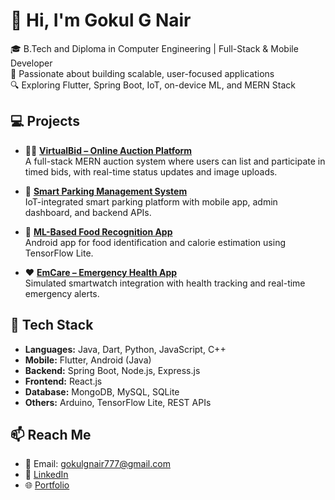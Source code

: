 # 👋 Hi, I'm Gokul G Nair

🎓 B.Tech and Diploma in Computer Engineering | Full-Stack & Mobile Developer  
🚀 Passionate about building scalable, user-focused applications  
🔍 Exploring Flutter, Spring Boot, IoT, on-device ML, and MERN Stack

## 💻 Projects

- 🧑‍💻 **[VirtualBid – Online Auction Platform](https://github.com/gokulg14/VirtualBid)**  
  A full-stack MERN auction system where users can list and participate in timed bids, with real-time status updates and image uploads.

- 🚗 **[Smart Parking Management System](https://github.com/gokulg14/autospaXeBackend)**  
  IoT-integrated smart parking platform with mobile app, admin dashboard, and backend APIs.  

- 🍱 **[ML-Based Food Recognition App](https://github.com/gokulg14/Kcal)**  
  Android app for food identification and calorie estimation using TensorFlow Lite.  

- ❤️ **[EmCare – Emergency Health App](https://github.com/gokulg14/Wearable-)**  
  Simulated smartwatch integration with health tracking and real-time emergency alerts.

## 🔧 Tech Stack

- **Languages:** Java, Dart, Python, JavaScript, C++  
- **Mobile:** Flutter, Android (Java)  
- **Backend:** Spring Boot, Node.js, Express.js  
- **Frontend:** React.js  
- **Database:** MongoDB, MySQL, SQLite  
- **Others:** Arduino, TensorFlow Lite, REST APIs

## 📫 Reach Me

- 📧 Email: gokulgnair777@gmail.com  
- 🔗 [LinkedIn](https://www.linkedin.com/in/gokul-g-nair-628215231)  
- 🌐 [Portfolio](https://bento.me/gokulgnair)
